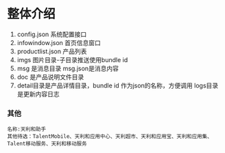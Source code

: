 # 整体介绍
1. config.json 系统配置接口
2. infowindow.json 首页信息窗口
3. productlist.json 产品列表
4. imgs 图片目录-子目录推送使用bundle id
5. msg 是消息目录 msg.json是消息内容
6. doc 是产品说明文件目录
7. detail目录是产品详情目录，bundle id 作为json的名称，方便调用 logs目录是更新内容日志


### 其他

    名称:天利和助手
    其他待选：TalentMobile、天利和应用中心、天利超市、天利和应用宝、天利和应用集、
    Talent移动服务、天利和移动服务